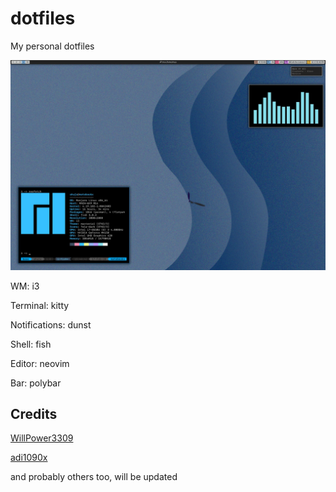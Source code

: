 # dotfiles
My personal dotfiles

![Screenshot](https://github.com/origamiman72/dotfiles/blob/master/Screenshot.jpg)

WM: i3

Terminal: kitty

Notifications: dunst

Shell: fish 

Editor: neovim

Bar: polybar     

## Credits
[WillPower3309](https://github.com/WillPower3309/awesome-dotfiles)

[adi1090x](https://github.com/adi1090x/polybar-themes)

and probably others too, will be updated
